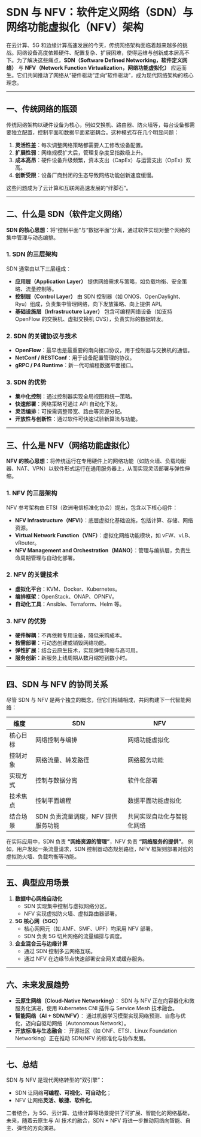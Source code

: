 # SDN 与 NFV：软件定义网络（SDN）与网络功能虚拟化（NFV）架构

在云计算、5G 和边缘计算高速发展的今天，传统网络架构面临着越来越多的挑战。网络设备高度依赖硬件、配置复杂、扩展困难，使得运维与创新成本居高不下。为了解决这些痛点，**SDN（Software Defined Networking，软件定义网络）** 与 **NFV（Network Function Virtualization，网络功能虚拟化）** 应运而生。它们共同推动了网络从“硬件驱动”走向“软件驱动”，成为现代网络架构的核心理念。

------

## 一、传统网络的瓶颈

传统网络架构以硬件设备为核心，例如交换机、路由器、防火墙等，每台设备都需要独立配置，控制平面和数据平面紧密耦合。这种模式存在几个明显问题：

1. **灵活性差**：每次调整网络策略都需要人工修改设备配置。
2. **扩展性弱**：网络规模扩大后，管理复杂度呈指数级上升。
3. **成本高昂**：硬件设备升级频繁，资本支出（CapEx）与运营支出（OpEx）双高。
4. **创新受限**：设备厂商封闭的生态导致网络功能创新速度缓慢。

这些问题成为了云计算和互联网高速发展的“绊脚石”。

------

## 二、什么是 SDN（软件定义网络）

**SDN 的核心思想**：将“控制平面”与“数据平面”分离，通过软件实现对整个网络的集中管理与动态编排。

### 1. SDN 的三层架构

SDN 通常由以下三层组成：

- **应用层（Application Layer）**
   提供网络需求与策略，如负载均衡、安全策略、流量控制等。
- **控制层（Control Layer）**
   由 SDN 控制器（如 ONOS、OpenDaylight、Ryu）组成，负责集中管理网络，向下发放策略、向上提供 API。
- **基础设施层（Infrastructure Layer）**
   包含可编程网络设备（如支持 OpenFlow 的交换机、虚拟交换机 OVS），负责实际的数据转发。

### 2. SDN 的关键协议与技术

- **OpenFlow**：最早也是最重要的南向接口协议，用于控制器与交换机的通信。
- **NetConf / RESTConf**：用于设备配置管理的协议。
- **gRPC / P4 Runtime**：新一代可编程数据平面接口。

### 3. SDN 的优势

- **集中化控制**：通过控制器实现全局视图和统一策略。
- **快速部署**：网络策略可通过 API 自动化下发。
- **灵活编排**：可按需调整带宽、路由等资源分配。
- **开放性与创新性**：通过软件可快速试验新算法与功能。

------

## 三、什么是 NFV（网络功能虚拟化）

**NFV 的核心思想**：将传统运行在专用硬件上的网络功能（如防火墙、负载均衡器、NAT、VPN）以软件形式运行在通用服务器上，从而实现灵活部署与弹性伸缩。

### 1. NFV 的三层架构

NFV 参考架构由 ETSI（欧洲电信标准化协会）提出，包含以下核心组件：

- **NFV Infrastructure（NFVI）**：底层虚拟化基础设施，包括计算、存储、网络资源。
- **Virtual Network Function（VNF）**：虚拟化网络功能模块，如 vFW、vLB、vRouter。
- **NFV Management and Orchestration（MANO）**：管理与编排层，负责生命周期管理与自动化部署。

### 2. NFV 的关键技术

- **虚拟化平台**：KVM、Docker、Kubernetes。
- **编排框架**：OpenStack、ONAP、OPNFV。
- **自动化工具**：Ansible、Terraform、Helm 等。

### 3. NFV 的优势

- **硬件解耦**：不再依赖专用设备，降低采购成本。
- **按需部署**：可动态创建或销毁网络功能。
- **弹性扩展**：结合云原生技术，实现弹性伸缩与高可用。
- **服务创新**：新服务上线周期从数月缩短到数小时。

------

## 四、SDN 与 NFV 的协同关系

尽管 SDN 与 NFV 是两个独立的概念，但它们相辅相成，共同构建下一代智能网络：

| 维度     | SDN                                | NFV                        |
| -------- | ---------------------------------- | -------------------------- |
| 核心目标 | 网络控制与编排                     | 网络功能虚拟化             |
| 控制对象 | 网络流量、转发路径                 | 网络服务功能               |
| 实现方式 | 控制与数据分离                     | 软件化部署                 |
| 技术焦点 | 控制平面编程                       | 数据平面功能虚拟化         |
| 结合场景 | SDN 负责流量调度，NFV 提供服务功能 | 共同实现自动化与智能化网络 |

在实际应用中，SDN 负责 **“网络资源的管理”**，NFV 负责 **“网络服务的提供”**。
 例如，用户发起一条流量请求，SDN 控制器动态规划路径，NFV 框架则部署对应的虚拟防火墙、负载均衡等功能。

------

## 五、典型应用场景

1. **数据中心网络自动化**
   - SDN 实现集中控制与虚拟网络分区。
   - NFV 实现虚拟防火墙、虚拟路由器部署。
2. **5G 核心网（5GC）**
   - 核心网网元（如 AMF、SMF、UPF）均采用 NFV 部署。
   - SDN 负责 5G 切片网络的流量编排与调度。
3. **企业混合云与边缘计算**
   - 通过 SDN 控制多云网络互联。
   - 通过 NFV 在边缘节点快速部署安全网关或缓存服务。

------

## 六、未来发展趋势

- **云原生网络（Cloud-Native Networking）**：
   SDN 与 NFV 正在向容器化和微服务化演进，使用 Kubernetes CNI 插件与 Service Mesh 技术融合。
- **智能网络（AI + SDN/NFV）**：
   通过机器学习模型实现网络预测、自愈与优化，迈向自驱动网络（Autonomous Network）。
- **开放标准与生态融合**：
   开源社区（如 ONF、ETSI、Linux Foundation Networking）正在推动 SDN/NFV 的标准化与协作发展。

------

## 七、总结

SDN 与 NFV 是现代网络转型的“双引擎”：

- SDN 让网络**可编程、可视化、可自动化**；
- NFV 让网络**灵活、敏捷、软件化**。

二者结合，为 5G、云计算、边缘计算等场景提供了可扩展、智能化的网络基础，未来，随着云原生与 AI 技术的融合，SDN + NFV 将进一步推动网络向智能、自主、弹性的方向演进。